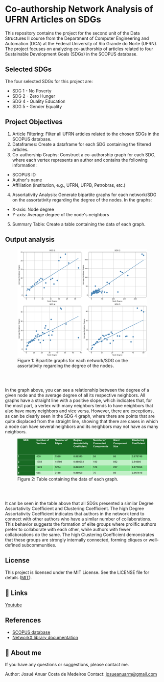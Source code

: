 # Co-authorship Network Analysis of UFRN Articles on SDGs

This repository contains the project for the second unit of the Data Structures II course from the Department of Computer Engineering and Automation (DCA) at the Federal University of Rio Grande do Norte (UFRN). The project focuses on analyzing co-authorship of articles related to four Sustainable Development Goals (SDGs) in the SCOPUS database.

## Selected SDGs

The four selected SDGs for this project are:

- SDG 1 - No Poverty
- SDG 2 - Zero Hunger
- SDG 4 - Quality Education
- SDG 5 - Gender Equality
## Project Objectives

1. Article Filtering: Filter all UFRN articles related to the chosen SDGs in the SCOPUS database.
2. Dataframes: Create a dataframe for each SDG containing the filtered articles.
3. Co-authorship Graphs: Construct a co-authorship graph for each SDG, where each vertex represents an author and contains the following information:
- SCOPUS ID
- Author's name
- Affiliation (institution, e.g., UFRN, UFPB, Petrobras, etc.)
4. Assortativity Analysis: Generate bipartite graphs for each network/SDG on the assortativity regarding the degree of the nodes. In the graphs:
- X-axis: Node degree
- Y-axis: Average degree of the node's neighbors
5. Summary Table: Create a table containing the data of each graph.


## Output analysis

<figure>
  <img src="output/graphs.png" alt="Grafico">
  <figcaption>Figure 1: Bipartite graphs for each network/SDG on the assortativity regarding the degree of the nodes.</figcaption>
</figure>
<br>
<br>

In the graph above, you can see a relationship between the degree of a given node and the average degree of all its respective neighbors. All graphs have a straight line with a positive slope, which indicates that, for the most part, a vertex with many neighbors tends to have neighbors that also have many neighbors and vice versa. However, there are exceptions, as can be clearly seen in the SDG 4 graph, where there are points that are quite displaced from the straight line, showing that there are cases in which a node can have several neighbors and its neighbors may not have as many neighbors.

<figure>
  <img src="output/table.png" alt="Tabela">
  <figcaption>Figure 2: Table containing the data of each graph.</figcaption>
</figure>
<br>
<br>


It can be seen in the table above that all SDGs presented a similar Degree Assortativity Coefficient and Clustering Coefficient. The high Degree Assortativity Coefficient indicates that authors in the network tend to connect with other authors who have a similar number of collaborations. This behavior suggests the formation of elite groups where prolific authors prefer to collaborate with each other, while authors with fewer collaborations do the same. The high Clustering Coefficient demonstrates that these groups are strongly internally connected, forming cliques or well-defined subcommunities.



## License
This project is licensed under the MIT License. See the LICENSE file for details ([MIT](https://choosealicense.com/licenses/mit/)).


## 🔗 Links
[Youtube](https://www.youtube.com/)



## References

 - [SCOPUS database](https://www.scopus.com/search/form.uri?display=basic#basic)
 - [NetworkX library documentation](https://networkx.org/)
 

## 🚀 About me
If you have any questions or suggestions, please contact me.

Author: Josué Anuar Costa de Medeiros
Contact: josueanuarm@gmail.com
